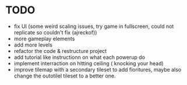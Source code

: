 # TODO
* fix UI (some weird scaling issues, try game in fullscreen, could not replicate so couldn't fix (ajreckof))
* more gameplay elements
* add more levels
* refactor the code & restructure project
* add tutorial like instructionn on what each powerup do 
* implement interraction on hitting ceiling ( knocking your head)
* improve tilemap with a secondary tileset to add fioritures, maybe also change the outotilel tileset to a better one.
